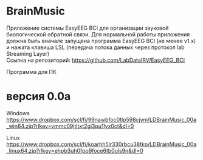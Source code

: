 # BrainMusic
Приложение системы EasуEEG BCI для организации звуковой биологической обратной связи. 
Для нормальной работы приложения должна быть вначале запущена программа EasyEEG BCI (не менее v1.x) и нажата клавиша LSL (передача потока данных через протокол lab Streaming Layer)  
Ссылка на репозиторий: https://github.com/LabDataIRV/EasyEEG_BCI

Программа для ПК

# версия 0.0a

Windows https://www.dropbox.com/scl/fi/99nawbfoc0tlp598cjyni/LDBrainMusic_00a_win64.zip?rlkey=ymmc09jtltxt2gi3pu1lyx0ct&dl=0

Linux https://www.dropbox.com/scl/fi/koarhh5lr330rbcu38tkp/LDBrainMusic_00a_linux64.zip?rlkey=ehpb3uh0fpo9foce6tb0uls9n&dl=0
